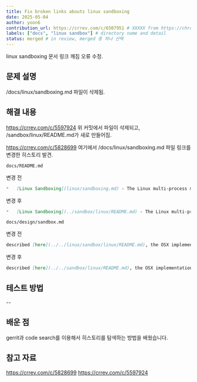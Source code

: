 ```yaml
---
title: Fix broken links abouts linux sandboxing
date: 2025-05-04
author: yoon6
contribution_url: https://crrev.com/c/6507951 # XXXXX from https://chromium-review.googlesource.com/c/chromium/src/+/XXXXX
labels: ["docs", "linux sandbox"] # directory name and detail
status: merged # in review, merged 중 하나 선택
---
```


linux sandboxing 문서 링크 깨짐 오류 수정.

## 문제 설명

/docs/linux/sandboxing.md 파일이 삭제됨.


## 해결 내용
https://crrev.com/c/5597924
위 커밋에서 파일이 삭제되고, /sandbox/linux/README.md가 새로 만들어짐.

https://crrev.com/c/5828699
여기에서 /docs/linux/sandboxing.md 파일 링크를 변경한 히스토리 발견.


`docs/README.md`

변경 전
```md
*   [Linux Sandboxing](linux/sandboxing.md) - The Linux multi-process model to
```
변경 후
``` md
*   [Linux Sandboxing](../sandbox/linux/README.md) - The Linux multi-process model to
```


`docs/design/sandbox.md`

변경 전
```md
described [here](../../linux/sandbox/linux/README.md), the OSX implementation
```
변경 후
``` md
described [here](../../sandbox/linux/README.md), the OSX implementation
```


## 테스트 방법

--

## 배운 점

gerrit과 code search를 이용해서 히스토리를 탐색하는 방법을 배웠습니다. 

## 참고 자료
https://crrev.com/c/5828699
https://crrev.com/c/5597924
